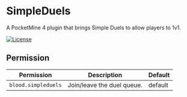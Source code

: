 # SimpleDuels
A PocketMine 4 plugin that brings Simple Duels to allow players to 1v1.

[![License](https://img.shields.io/github/license/BloodFistMCPE/GodMode)](https://github.com/BloodFistMCPE/SimpleDuels)

## Permission
| Permission | Description | Default |
| --- | --- | --- |
| ```blood.simpleduels``` | Join/leave the duel queue. | default |


